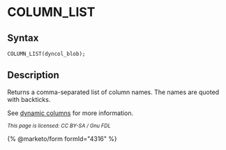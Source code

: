 # COLUMN\_LIST

## Syntax

```
COLUMN_LIST(dyncol_blob);
```

## Description

Returns a comma-separated list of column names. The names are quoted with backticks.

See [dynamic columns](../../../sql-structure/nosql/dynamic-columns.md) for more information.

<sub>_This page is licensed: CC BY-SA / Gnu FDL_</sub>

{% @marketo/form formId="4316" %}
